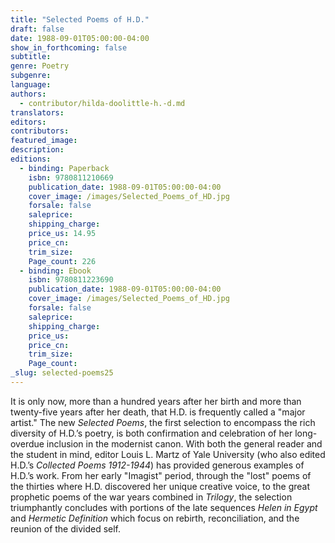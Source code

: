 ```yaml
---
title: "Selected Poems of H.D."
draft: false
date: 1988-09-01T05:00:00-04:00
show_in_forthcoming: false
subtitle:
genre: Poetry
subgenre:
language:
authors:
  - contributor/hilda-doolittle-h.-d.md
translators:
editors:
contributors:
featured_image:
description:
editions:
  - binding: Paperback
    isbn: 9780811210669
    publication_date: 1988-09-01T05:00:00-04:00
    cover_image: /images/Selected_Poems_of_HD.jpg
    forsale: false
    saleprice:
    shipping_charge:
    price_us: 14.95
    price_cn:
    trim_size:
    Page_count: 226
  - binding: Ebook
    isbn: 9780811223690
    publication_date: 1988-09-01T05:00:00-04:00
    cover_image: /images/Selected_Poems_of_HD.jpg
    forsale: false
    saleprice:
    shipping_charge:
    price_us:
    price_cn:
    trim_size:
    Page_count:
_slug: selected-poems25
---
```


It is only now, more than a hundred years after her birth and more than twenty-five years after her death, that H.D. is frequently called a "major artist." The new _Selected Poems_, the first selection to encompass the rich diversity of H.D.’s poetry, is both confirmation and celebration of her long-overdue inclusion in the modernist canon. With both the general reader and the student in mind, editor Louis L. Martz of Yale University (who also edited H.D.’s _Collected Poems 1912-1944_) has provided generous examples of H.D.’s work. From her early "Imagist" period, through the "lost" poems of the thirties where H.D. discovered her unique creative voice, to the great prophetic poems of the war years combined in _Trilogy_, the selection triumphantly concludes with portions of the late sequences _Helen in Egypt_ and _Hermetic Definition_ which focus on rebirth, reconciliation, and the reunion of the divided self.

